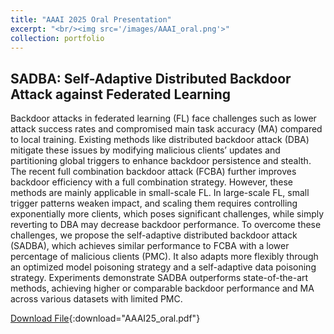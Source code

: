 ```yaml
---
title: "AAAI 2025 Oral Presentation"
excerpt: "<br/><img src='/images/AAAI_oral.png'>"
collection: portfolio
---
```


## SADBA: Self-Adaptive Distributed Backdoor Attack against Federated Learning

Backdoor attacks in federated learning (FL) face challenges such as lower attack success rates and compromised main task accuracy (MA) compared to local training. Existing methods like distributed backdoor attack (DBA) mitigate these issues by modifying malicious clients’ updates and partitioning global triggers to enhance backdoor persistence and stealth. The recent full combination backdoor attack (FCBA) further improves backdoor efficiency with a full combination strategy. However, these methods are mainly applicable in small-scale FL. In large-scale FL, small trigger patterns weaken impact, and scaling them requires controlling exponentially more clients, which poses significant challenges, while simply reverting to DBA may decrease backdoor performance. To overcome these challenges, we propose the self-adaptive distributed backdoor attack (SADBA), which achieves similar performance to FCBA with a lower percentage of malicious clients (PMC). It also adapts more flexibly through an optimized model poisoning strategy and a self-adaptive data poisoning strategy. Experiments demonstrate SADBA outperforms state-of-the-art methods, achieving higher or comparable backdoor performance and MA across various datasets with limited PMC.

[Download File](/files/AAAI25_oral.pdf){:download="AAAI25_oral.pdf"}
